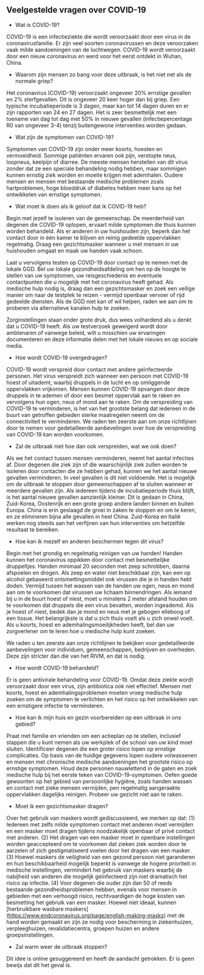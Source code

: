 ## Veelgestelde vragen over COVID-19

+ Wat is COVID-19?

COVID-19 is een infectieziekte die wordt veroorzaakt door een virus in de coronavirusfamilie. Er zijn veel soorten coronavirussen en deze veroorzaken vaak milde aandoeningen van de luchtwegen. COVID-19 wordt veroorzaakt door een nieuw coronavirus en werd voor het eerst ontdekt in Wuhan, China.

+ Waarom zijn mensen zo bang voor deze uitbraak, is het niet net als de normale griep?

Het coronavirus (COVID-19) veroorzaakt ongeveer 20% ernstige gevallen en 2% sterfgevallen. Dit is ongeveer 20 keer hoger dan bij griep. Een typische incubatieperiode is 3 dagen, maar kan tot 14 dagen duren en er zijn rapporten van 24 en 27 dagen. Het is zeer besmettelijk met een toename van dag tot dag met 50% in nieuwe gevallen (infectiepercentage R0 van ongeveer 3-4) tenzij buitengewone interventies worden gedaan.

+ Wat zijn de symptomen van COVID-19?

Symptomen van COVID-19 zijn onder meer koorts, hoesten en vermoeidheid. Sommige patiënten ervaren ook pijn, verstopte neus, loopneus, keelpijn of diarree. De meeste mensen herstellen van dit virus zonder dat ze een speciale behandeling nodig hebben, maar sommigen kunnen ernstig ziek worden en moeite krijgen met ademhalen. Oudere mensen en mensen met bestaande medische problemen zoals hartproblemen, hoge bloeddruk of diabetes hebben meer kans op het ontwikkelen van ernstige symptomen.

+ Wat moet ik doen als ik geloof dat ik COVID-19 heb?

Begin met jezelf te isoleren van de gemeenschap. De meerderheid van degenen die COVID-19 oplopen, ervaart milde symptomen die thuis kunnen worden behandeld. Als er anderen in uw huishouden zijn, beperk dan het contact door in één kamer te blijven en reinig gedeelde oppervlakken regelmatig. Draag een gezichtsmasker wanneer u met mensen in uw huishouden omgaat en maak uw handen vaak schoon.

Laat u vervolgens testen op COVID-19 door contact op te nemen met de lokale GGD. Bel uw lokale gezondheidsafdeling om hen op de hoogte te stellen van uw symptomen, uw reisgeschiedenis en eventuele contactpunten die u mogelijk met het coronavirus heeft gehad. Als medische hulp nodig is, draag dan een gezichtsmasker en zoek een veilige manier om naar de testplek te reizen - vermijd openbaar vervoer of rijd gedeelde diensten. Als de GGD niet kan of wil helpen, raden we aan om te proberen via alternatieve kanalen hulp te zoeken.

Zorginstellingen staan onder grote druk, dus wees volhardend als u denkt dat u COVID-19 heeft. Als uw testverzoek geweigerd wordt door ambtenaren of vanwege beleid, wilt u misschien uw ervaringen documenteren en deze informatie delen met het lokale nieuws en op sociale media.

+ Hoe wordt COVID-19 overgedragen?

COVID-19 wordt verspreid door contact met andere geïnfecteerde personen. Het virus verspreidt zich wanneer een persoon met COVID-19 hoest of uitademt, waarbij druppels in de lucht en op omliggende oppervlakken vrijkomen. Mensen kunnen COVID-19 opvangen door deze druppels in te ademen of door een besmet oppervlak aan te raken en vervolgens hun ogen, neus of mond aan te raken. Om de verspreiding van COVID-19 te verminderen, is het van het grootste belang dat iedereen in de buurt van getroffen gebieden sterke maatregelen neemt om de connectiviteit te verminderen. We raden ten zeerste aan om onze richtlijnen door te nemen voor gedetailleerde aanbevelingen over hoe de verspreiding van COVID-19 kan worden voorkomen.

+ Zal de uitbraak niet hoe dan ook verspreiden, wat we ook doen?

Als we het contact tussen mensen verminderen, neemt het aantal infecties af. Door degenen die ziek zijn of die waarschijnlijk ziek zullen worden te isoleren door contacten die ze hebben gehad, kunnen we het aantal nieuwe gevallen verminderen. In veel gevallen is dit niet voldoende. Het is mogelijk om de uitbraak te stoppen door gemeenschappen af te sluiten wanneer er meerdere gevallen zijn. Als iedereen tijdens de incubatieperiode thuis blijft, is het aantal nieuwe gevallen aanzienlijk kleiner. Dit is gedaan in China, Zuid-Korea, Oostenrijk en een grote groep andere landen binnen en buiten Europa. China is erin geslaagd de groei in zaken te stoppen en om te keren, en ze elimineren bijna alle gevallen in heel China. Zuid-Korea en Italië werken nog steeds aan het verfijnen van hun interventies om hetzelfde resultaat te bereiken.

+ Hoe kan ik mezelf en anderen beschermen tegen dit virus?

Begin met het grondig en regelmatig reinigen van uw handen! Handen kunnen het coronavirus oppikken door contact met besmettelijke druppeltjes. Handen minimaal 20 seconden met zeep schrobben, daarna afspoelen en drogen. Als zeep en water niet beschikbaar zijn, kan een op alcohol gebaseerd ontsmettingsmiddel ook virussen die je in handen hebt doden. Vermijd tussen het wassen van de handen uw ogen, neus en mond aan om te voorkomen dat virussen uw lichaam binnendringen. Als iemand bij u in de buurt hoest of niest, moet u minstens 2 meter afstand houden om te voorkomen dat druppels die een virus bevatten, worden ingeademd. Als je hoest of niest, bedek dan je mond en neus met je gebogen elleboog of een tissue. Het belangrijkste is dat u zich thuis voelt als u zich onwel voelt. Als u koorts, hoest en ademhalingsmoeilijkheden heeft, bel dan uw zorgverlener om te leren hoe u medische hulp kunt zoeken.

We raden u ten zeerste aan onze richtlijnen te bekijken voor gedetailleerde aanbevelingen voor individuen, gemeenschappen, bedrijven en overheden. Deze zijn stricter dan die van het RIVM, en dat is nodig.

+ Hoe wordt COVID-19 behandeld?

Er is geen antivirale behandeling voor COVID-19. Omdat deze ziekte wordt veroorzaakt door een virus, zijn antibiotica ook niet effectief. Mensen met koorts, hoest en ademhalingsproblemen moeten vroeg medische hulp zoeken om de symptomen te verlichten en het risico op het ontwikkelen van een ernstigere infectie te verminderen.

+ Hoe kan ik mijn huis en gezin voorbereiden op een uitbraak in ons gebied?

Praat met familie en vrienden om een actieplan op te stellen, inclusief stappen die u kunt nemen als uw werkplek of de school van uw kind moet sluiten. Identificeer degenen die een groter risico lopen op ernstige complicaties. Op basis van de huidige gegevens lopen oudere volwassenen en mensen met chronische medische aandoeningen het grootste risico op ernstige symptomen. Houd deze personen nauwlettend in de gaten en zoek medische hulp bij het eerste teken van COVID-19-symptomen. Oefen goede gewoonten op het gebied van persoonlijke hygiëne, zoals handen wassen en contact met zieke mensen vermijden, pen regelmatig aangeraakte oppervlakken dagelijks reinigen. Probeer uw gezicht niet aan te raken.

+ Moet ik een gezichtsmasker dragen?

Over het gebruik van maskers wordt gediscussieerd, we merken op dat: (1) Iedereen met zelfs milde symptomen contact met anderen moet vermijden en een masker moet dragen tijdens noodzakelijk openbaar of privé contact met anderen. (2) Het dragen van een masker moet in openbare instellingen worden geaccepteerd om te voorkomen dat zieken ziek worden door te aarzelen of zich gestigmatiseerd voelen door het dragen van een masker. (3) Hoewel maskers de veiligheid van een gezond persoon niet garanderen en hun beschikbaarheid mogelijk beperkt is vanwege de hogere prioriteit in medische instellingen, vermindert het gebruik van maskers waarbij de nabijheid van anderen die mogelijk geïnfecteerd zijn niet dramatisch het risico op infectie. (4) Voor degenen die ouder zijn dan 50 of reeds bestaande gezondheidsproblemen hebben, evenals voor mensen in gebieden met een verhoogd risico, rechtvaardigen de hoge kosten van besmetting het gebruik van een masker. Hoewel niet ideaal, kunnen [herbruikbare wasbare maskers] (https://www.endcoronavirus.org/page/english-making-masks) met de hand worden gemaakt en zijn ze nodig voor bescherming in ziekenhuizen, verpleeghuizen, revalidatiecentra, groepen huizen en andere groepsinstellingen.

+ Zal warm weer de uitbraak stoppen?

Dit idee is online gesuggereerd en heeft de aandacht getrokken. Er is geen bewijs dat dit het geval is.
